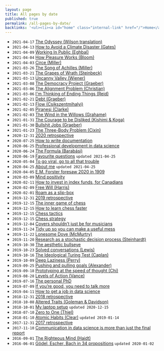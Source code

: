 ```yaml
---
layout: page
title: All pages by date
published: true
permalink: /all-pages-by-date/
backlinks: '<ul><li><a id="home" class="internal-link" href="/">Home</a></li></ul>'
---
```


* `2021-04-17` <a id="homer-odyssey" class="internal-link" href="/homer-odyssey/">The Odyssey (Wilson translation)</a>
* `2021-04-13` <a id="gates-climate-disaster" class="internal-link" href="/gates-climate-disaster/">How to Avoid a Climate Disaster (Gates)</a>
* `2021-04-09` <a id="eghbal-working-in-public" class="internal-link" href="/eghbal-working-in-public/">Working In Public (Eghbal)</a>
* `2021-04-04` <a id="bloom-how-pleasure-works" class="internal-link" href="/bloom-how-pleasure-works/">How Pleasure Works (Bloom)</a>
* `2021-04-03` <a id="miller-circe" class="internal-link" href="/miller-circe/">Circe (Miller)</a>
* `2021-03-26` <a id="miller-song-of-achilles" class="internal-link" href="/miller-song-of-achilles/">The Song of Achilles (Miller)</a>
* `2021-03-21` <a id="steinbeck-grapes-of-wrath" class="internal-link" href="/steinbeck-grapes-of-wrath/">The Grapes of Wrath (Steinbeck)</a>
* `2021-03-13` <a id="wiener-uncanny-valley" class="internal-link" href="/wiener-uncanny-valley/">Uncanny Valley (Wiener)</a>
* `2021-03-08` <a id="graeber-democracy-project" class="internal-link" href="/graeber-democracy-project/">The Democracy Project (Graeber)</a>
* `2021-03-06` <a id="christian-alignment-problem" class="internal-link" href="/christian-alignment-problem/">The Alignment Problem (Christian)</a>
* `2021-03-06` <a id="reid-ending-things" class="internal-link" href="/reid-ending-things/">I'm Thinking of Ending Things (Reid)</a>
* `2021-02-21` <a id="graeber-debt" class="internal-link" href="/graeber-debt/">Debt (Graeber)</a>
* `2021-02-13` <a id="csikszentmihalyi-flow" class="internal-link" href="/csikszentmihalyi-flow/">Flow (Csikszentmihalyi)</a>
* `2021-02-05` <a id="clarke-piranesi" class="internal-link" href="/clarke-piranesi/">Piranesi (Clarke)</a>
* `2021-02-03` <a id="grahame-wind-in-the-willows" class="internal-link" href="/grahame-wind-in-the-willows/">The Wind in the Willows (Grahame)</a>
* `2021-01-31` <a id="kishimi-koga-courage" class="internal-link" href="/kishimi-koga-courage/">The Courage to be Disliked (Kishimi & Koga)</a>
* `2021-01-30` <a id="graeber-bullshit-jobs" class="internal-link" href="/graeber-bullshit-jobs/">Bullshit Jobs (Graeber)</a>
* `2021-01-23` <a id="cixin-three-body-problem" class="internal-link" href="/cixin-three-body-problem/">The Three-Body Problem (Cixin)</a>
* `2020-12-31` <a id="retrospective-2020" class="internal-link" href="/retrospective-2020/">2020 retrospective</a>
* `2020-07-25` <a id="how-to-write-documentation" class="internal-link" href="/how-to-write-documentation/">How to write documentation</a>
* `2020-06-25` <a id="professional-development-in-data-science" class="internal-link" href="/professional-development-in-data-science/">Professional development in data science</a>
* `2020-06-24` <a id="barabasi-the-formula" class="internal-link" href="/barabasi-the-formula/">The Formula (Barabási)</a>
* `2020-06-19` <a id="favourite-questions" class="internal-link" href="/favourite-questions/">Favourite questions</a> `updated 2021-04-25`
* `2020-05-04` <a id="to-go-viral-go-to-all-that-trouble" class="internal-link" href="/to-go-viral-go-to-all-that-trouble/">To go viral, go to all that trouble</a>
* `2020-04-25` <a id="about-me" class="internal-link" href="/about-me/">About me</a> `updated 2021-04-25`
* `2020-04-05` <a id="the-machine-stops" class="internal-link" href="/the-machine-stops/">E.M. Forster foresaw 2020 in 1909</a>
* `2020-03-09` <a id="mind-positivity" class="internal-link" href="/mind-positivity/">Mind positivity</a>
* `2020-02-11` <a id="how-to-invest-in-index-funds" class="internal-link" href="/how-to-invest-in-index-funds/">How to invest in index funds, for Canadians</a>
* `2020-02-09` <a id="harris-free-will" class="internal-link" href="/harris-free-will/">Free Will (Harris)</a>
* `2020-02-01` <a id="roam-as-a-slip-box" class="internal-link" href="/roam-as-a-slip-box/">Roam as a slip-box</a>
* `2019-12-31` <a id="retrospective-2019" class="internal-link" href="/retrospective-2019/">2019 retrospective</a>
* `2019-12-15` <a id="inner-game-of-chess" class="internal-link" href="/inner-game-of-chess/">The inner game of chess</a>
* `2019-12-15` <a id="how-to-learn-chess-faster" class="internal-link" href="/how-to-learn-chess-faster/">How to learn chess faster</a>
* `2019-12-15` <a id="chess-tactics" class="internal-link" href="/chess-tactics/">Chess tactics</a>
* `2019-12-15` <a id="chess-strategy" class="internal-link" href="/chess-strategy/">Chess strategy</a>
* `2019-12-04` <a id="covers-shouldnt-just-be-for-musicians" class="internal-link" href="/covers-shouldnt-just-be-for-musicians/">Covers shouldn’t just be for musicians</a>
* `2019-11-24` <a id="tidy-up" class="internal-link" href="/tidy-up/">Tidy up so you can make a useful mess</a>
* `2019-11-22` <a id="mcmurtry-lonesome-dove" class="internal-link" href="/mcmurtry-lonesome-dove/">Lonesome Dove (McMurtry)</a>
* `2019-11-20` <a id="research-as-a-stochastic-decision-process" class="internal-link" href="/research-as-a-stochastic-decision-process/">Research as a stochastic decision process (Steinhardt)</a>
* `2019-10-30` <a id="aesthetic-bullseye" class="internal-link" href="/aesthetic-bullseye/">The aesthetic bullseye</a>
* `2019-10-23` <a id="solved-conversations" class="internal-link" href="/solved-conversations/">Solved conversations (Lewis)</a>
* `2019-10-16` <a id="ideological-turing-test" class="internal-link" href="/ideological-turing-test/">The Ideological Turing Test (Caplan)</a>
* `2019-10-09` <a id="deep-laziness" class="internal-link" href="/deep-laziness/">Deep Laziness (Perry)</a>
* `2019-09-25` <a id="pushing-and-pulling-goals" class="internal-link" href="/pushing-and-pulling-goals/">Pushing and pulling goals (Alexander)</a>
* `2019-09-18` <a id="prototyping-at-the-speed-of-thought" class="internal-link" href="/prototyping-at-the-speed-of-thought/">Prototyping at the speed of thought (Chi)</a>
* `2019-08-28` <a id="levels-of-action" class="internal-link" href="/levels-of-action/">Levels of Action (Vance)</a>
* `2019-07-16` <a id="personal-phd" class="internal-link" href="/personal-phd/">The personal PhD</a>
* `2019-07-09` <a id="talk-more" class="internal-link" href="/talk-more/">If you’re good, you need to talk more</a>
* `2019-04-11` <a id="how-to-get-a-job-in-data-science" class="internal-link" href="/how-to-get-a-job-in-data-science/">How to get a job in data science</a>
* `2018-12-31` <a id="retrospective-2018" class="internal-link" href="/retrospective-2018/">2018 retrospective</a>
* `2018-10-08` <a id="goleman-and-davidson-altered-traits" class="internal-link" href="/goleman-and-davidson-altered-traits/">Altered Traits (Goleman & Davidson)</a>
* `2018-10-01` <a id="laptop-setup" class="internal-link" href="/laptop-setup/">My laptop setup</a> `updated 2020-12-15`
* `2018-07-10` <a id="thiel-zero-to-one" class="internal-link" href="/thiel-zero-to-one/">Zero to One (Thiel)</a>
* `2018-01-10` <a id="clear-atomic-habits" class="internal-link" href="/clear-atomic-habits/">Atomic Habits (Clear)</a> `updated 2019-01-14`
* `2017-12-31` <a id="retrospective-2017" class="internal-link" href="/retrospective-2017/">2017 retrospective</a>
* `2017-11-10` <a id="communication-in-data-science" class="internal-link" href="/communication-in-data-science/">Communication in data science is more than just the final report</a>
* `2016-09-01` <a id="haidt-righteous-mind" class="internal-link" href="/haidt-righteous-mind/">The Righteous Mind (Haidt)</a>
* `2016-06-01` <a id="hofstadter-godel-escher-bach" class="internal-link" href="/hofstadter-godel-escher-bach/">Gödel, Escher, Bach in 34 propositions</a> `updated 2020-01-02`
